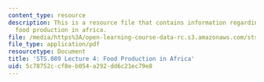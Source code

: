 ```yaml
---
content_type: resource
description: This is a resource file that contains information regarding lecture 4
  food production in africa.
file: /media/https%3A/open-learning-course-data-rc.s3.amazonaws.com/sts-089-technology-and-innovation-in-africa-fall-2014/5c78752ccf8eb054a292dd6c21ec79e8_MITSTS_089F14_Lecture4.pdf
file_type: application/pdf
resourcetype: Document
title: 'STS.089 Lecture 4: Food Production in Africa'
uid: 5c78752c-cf8e-b054-a292-dd6c21ec79e8
---
```

